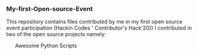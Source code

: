 ### My-first-Open-source-Event
This repository contains files contributed by me in my first open source event participation (Hackin Codes ' Contributor's Hack'20))
I contributed in two of the open source projects namely:
<ul><a href"https://github.com/ankitdobhal/Awesome-Python-Scripts">Awesome Python Scripts</a></ul>
<ul><a href"https://github.com/smaranjitghose/awesome-portfolio-websites"Awesome Portfolio Website</a></ul>
